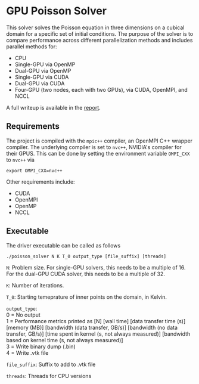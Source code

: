 # GPU Poisson Solver

This solver solves the Poisson equation in three dimensions on a cubical domain for a specific set of initial conditions. The purpose of the solver is to compare performance across different parallelization methods and includes parallel methods for:
- CPU
- Single-GPU via OpenMP
- Dual-GPU via OpenMP
- Single-GPU via CUDA
- Dual-GPU via CUDA
- Four-GPU (two nodes, each with two GPUs), via CUDA, OpenMPI, and NCCL 
   
A full writeup is available in the [report](report.pdf).

## Requirements 

The project is compiled with the `mpic++` compiler, an OpenMPI C++ wrapper compiler. The underlying compiler is set to `nvc++`, NVIDIA's compiler for their GPUS. This can be done by setting the environment variable `OMPI_CXX` to `nvc++` via

```
export OMPI_CXX=nvc++
```

Other requirements include:
- CUDA
- OpenMPI
- OpenMP
- NCCL 

## Executable 

The driver executable can be called as follows 

```
./poisson_solver N K T_0 output_type [file_suffix] [threads]
```

`N`: Problem size. For single-GPU solvers, this needs to be a multiple of 16. For the dual-GPU CUDA solver, this needs to be a multiple of 32. 

`K`: Number of iterations.

`T_0`: Starting temeprature of inner points on the domain, in Kelvin. 


`output_type`: \
    0 = No output \
    1 = Performance metrics printed as [N] [wall time] [data transfer time (s)] [memory (MB)] [bandwidth (data transfer, GB/s)] [bandwidth (no data transfer, GB/s)] [time spent in kernel (s, not always measured)] [bandwidth based on kernel time (s, not always measured)] \
    3 = Write binary dump (.bin) \
    4 = Write .vtk file

    
`file_suffix`: Suffix to add to .vtk file


`threads`: Threads for CPU versions

